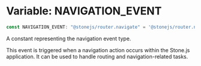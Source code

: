 # Variable: NAVIGATION\_EVENT

```ts
const NAVIGATION_EVENT: "@stonejs/router.navigate" = '@stonejs/router.navigate';
```

A constant representing the navigation event type.

This event is triggered when a navigation action occurs within the Stone.js application.
It can be used to handle routing and navigation-related tasks.
